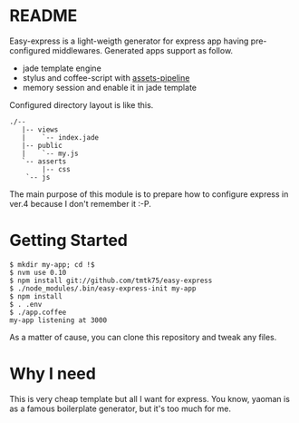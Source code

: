 # README
Easy-express is a light-weigth generator for express app having pre-configured middlewares.
Generated apps support as follow.
- jade template engine
- stylus and coffee-script with [assets-pipeline](https://github.com/adunkman/connect-assets)
- memory session and enable it in jade template

Configured directory layout is like this.

    ./--
       |-- views
       |    `-- index.jade
       |-- public
       |    `-- my.js
       `-- asserts
            |-- css
	    `-- js

The main purpose of this module is to prepare how to configure express in ver.4 because I don't remember it :-P.


# Getting Started

    $ mkdir my-app; cd !$
    $ nvm use 0.10
    $ npm install git://github.com/tmtk75/easy-express
    $ ./node_modules/.bin/easy-express-init my-app
    $ npm install
    $ . .env
    $ ./app.coffee
    my-app listening at 3000

As a matter of cause, you can clone this repository and tweak any files.


# Why I need
This is very cheap template but all I want for express.
You know, yaoman is as a famous boilerplate generator, but it's too much for me.

